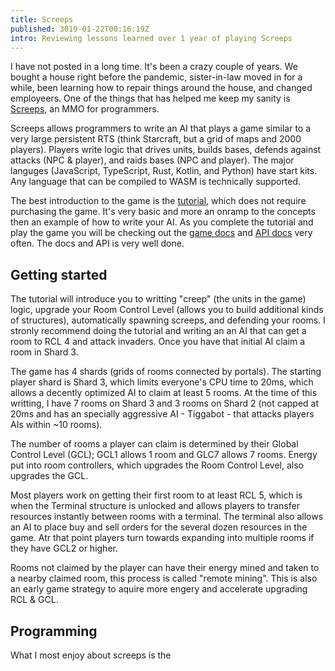 ```yaml
---
title: Screeps
published: 3019-01-22T00:16:19Z
intro: Reviewing lessons learned over 1 year of playing Screeps
---
```

I have not posted in a long time. It's been a crazy couple of years. We bought a house right before the pandemic, sister-in-law moved in for a while, been learning how to repair things around the house, and changed employeers. One of the things that has helped me keep my sanity is [Screeps](https://screeps.com/), an MMO for programmers.

Screeps allows programmers to write an AI that plays a game similar to a very large persistent RTS (think Starcraft, but a grid of maps and  2000 players). Players write logic that drives units, builds bases, defends against attacks (NPC & player), and raids bases (NPC and player). The major languges (JavaScript, TypeScript, Rust, Kotlin, and Python) have start kits. Any language that can be compiled to WASM is technically supported.

The best introduction to the game is the [tutorial](https://screeps.com/a/#!/sim/tutorial/1), which does not require purchasing the game. It's very basic and more an onramp to the concepts then an example of how to write your AI. As you complete the tutorial and play the game you will be checking out the [game docs](https://docs.screeps.com/index.html) and [API docs](https://docs.screeps.com/api/) very often. The docs and API is very well done.

## Getting started

The tutorial will introduce you to writting "creep" (the units in the game) logic, upgrade your Room Control Level (allows you to build additional kinds of structures), automatically spawning screeps, and defending your rooms. I stronly recommend doing the tutorial and writing an an AI that can get a room to RCL 4 and attack invaders. Once you have that initial AI claim a room in Shard 3.

The game has 4 shards (grids of rooms connected by portals). The starting player shard is Shard 3, which limits everyone's CPU time to 20ms, which allows a decently optimized AI to claim at least 5 rooms. At the time of this writting, I have 7 rooms on Shard 3 and 3 rooms on Shard 2 (not capped at 20ms and has an specially aggressive AI - Tiggabot - that attacks players AIs within ~10 rooms).

The number of rooms a player can claim is determined by their Global Control Level (GCL); GCL1 allows 1 room and GLC7 allows 7 rooms. Energy put into room controllers, which upgrades the Room Control Level, also upgrades the GCL.

Most players work on getting their first room to at least RCL 5, which is when the Terminal structure is unlocked and allows players to transfer resources instantly between rooms with a terminal. The terminal also allows an AI to place buy and sell orders for the several dozen resources in the game. Atr that point players turn towards expanding into multiple rooms if they have GCL2 or higher.

Rooms not claimed by the player can have their energy mined and taken to a nearby claimed room, this process is called "remote mining". This is also an early game strategy to aquire more engery and accelerate upgrading RCL & GCL.

## Programming

What I most enjoy about screeps is the






